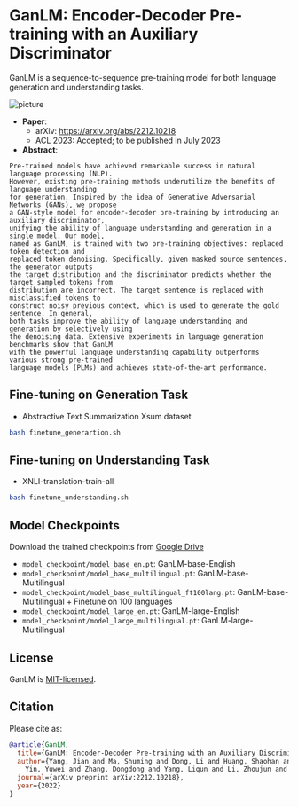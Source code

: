 # GanLM: Encoder-Decoder Pre-training with an Auxiliary Discriminator

GanLM is a sequence-to-sequence pre-training model for 
both language generation and understanding tasks.

![picture](https://yuweiyin.com/files/img/2023-07-10-ACL-GanLM.png)

* **Paper**:
  * arXiv: https://arxiv.org/abs/2212.10218
  * ACL 2023: Accepted; to be published in July 2023
* **Abstract**:

```text
Pre-trained models have achieved remarkable success in natural language processing (NLP). 
However, existing pre-training methods underutilize the benefits of language understanding 
for generation. Inspired by the idea of Generative Adversarial Networks (GANs), we propose 
a GAN-style model for encoder-decoder pre-training by introducing an auxiliary discriminator, 
unifying the ability of language understanding and generation in a single model. Our model, 
named as GanLM, is trained with two pre-training objectives: replaced token detection and 
replaced token denoising. Specifically, given masked source sentences, the generator outputs 
the target distribution and the discriminator predicts whether the target sampled tokens from 
distribution are incorrect. The target sentence is replaced with misclassified tokens to 
construct noisy previous context, which is used to generate the gold sentence. In general, 
both tasks improve the ability of language understanding and generation by selectively using 
the denoising data. Extensive experiments in language generation benchmarks show that GanLM 
with the powerful language understanding capability outperforms various strong pre-trained 
language models (PLMs) and achieves state-of-the-art performance.
```

## Fine-tuning on Generation Task

* Abstractive Text Summarization Xsum dataset

```bash
bash finetune_generartion.sh
```

## Fine-tuning on Understanding Task

* XNLI-translation-train-all

```bash
bash finetune_understanding.sh
```

## Model Checkpoints

Download the trained checkpoints from [Google Drive](https://drive.google.com/drive/folders/14cf_jLm7Bwz7tb7fd2ZI-SWvdzfQ9aoS?usp=sharing)

* `model_checkpoint/model_base_en.pt`: GanLM-base-English
* `model_checkpoint/model_base_multilingual.pt`: GanLM-base-Multilingual
* `model_checkpoint/model_base_multilingual_ft100lang.pt`: GanLM-base-Multilingual + Finetune on 100 languages
* `model_checkpoint/model_large_en.pt`: GanLM-large-English
* `model_checkpoint/model_large_multilingual.pt`: GanLM-large-Multilingual

## License

GanLM is [MIT-licensed](./LICENSE).


## Citation

Please cite as:

```bibtex
@article{GanLM,
  title={GanLM: Encoder-Decoder Pre-training with an Auxiliary Discriminator},
  author={Yang, Jian and Ma, Shuming and Dong, Li and Huang, Shaohan and Huang, Haoyang and 
    Yin, Yuwei and Zhang, Dongdong and Yang, Liqun and Li, Zhoujun and Wei, Furu},
  journal={arXiv preprint arXiv:2212.10218},
  year={2022}
}
```
